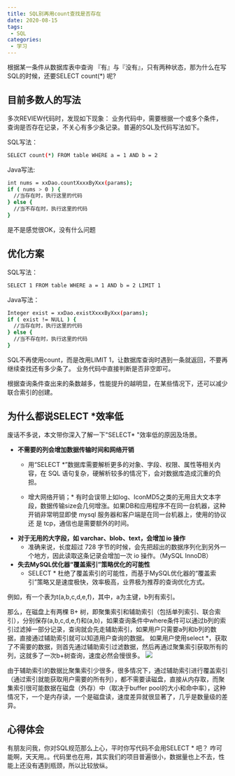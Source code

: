 ```yaml
---
title: SQL别再用count查找是否存在
date: 2020-08-15
tags:
 - SQL
categories: 
 - 学习
---
```


 根据某一条件从数据库表中查询 『有』与『没有』，只有两种状态，那为什么在写SQL的时候，还要SELECT count(*) 呢?

## 目前多数人的写法

多次REVIEW代码时，发现如下现象：
业务代码中，需要根据一个或多个条件，查询是否存在记录，不关心有多少条记录。普遍的SQL及代码写法如下。

SQL写法：

```bash
SELECT count(*) FROM table WHERE a = 1 AND b = 2
```

Java写法:

```bash
int nums = xxDao.countXxxxByXxx(params);
if ( nums > 0 ) {
  //当存在时，执行这里的代码
} else {
  //当不存在时，执行这里的代码
}
```

是不是感觉很OK，没有什么问题

## 优化方案

SQL写法：

```bash
SELECT 1 FROM table WHERE a = 1 AND b = 2 LIMIT 1
```

Java写法：

```bash
Integer exist = xxDao.existXxxxByXxx(params);
if ( exist != NULL ) {
  //当存在时，执行这里的代码
} else {
  //当不存在时，执行这里的代码
}
```

SQL不再使用count，而是改用LIMIT 1，让数据库查询时遇到一条就返回，不要再继续查找还有多少条了。
业务代码中直接判断是否非空即可。

根据查询条件查出来的条数越多，性能提升的越明显，在某些情况下，还可以减少联合索引的创建。

## 为什么都说SELECT *效率低

废话不多说，本文带你深入了解一下"SELECT* "效率低的原因及场景。

+ **不需要的列会增加数据传输时间和网络开销**
  - 用“SELECT *”数据库需要解析更多的对象、字段、权限、属性等相关内容，在 SQL 语句复杂，硬解析较多的情况下，会对数据库造成沉重的负担。
  
  - 增大网络开销；* 有时会误带上如log、IconMD5之类的无用且大文本字段，数据传输size会几何增涨。如果DB和应用程序不在同一台机器，这种开销非常明显即使 mysql 服务器和客户端是在同一台机器上，使用的协议还
    是 tcp，通信也是需要额外的时间。
+ **对于无用的大字段，如 varchar、blob、text，会增加 io 操作**
  - 准确来说，长度超过 728 字节的时候，会先把超出的数据序列化到另外一个地方，因此读取这条记录会增加一次 io 操作。（MySQL InnoDB）
+ **失去MySQL优化器“覆盖索引”策略优化的可能性**
  - SELECT * 杜绝了覆盖索引的可能性，而基于MySQL优化器的“覆盖索引”策略又是速度极快，效率极高，业界极为推荐的查询优化方式。

例如，有一个表为t(a,b,c,d,e,f)，其中，a为主键，b列有索引。

那么，在磁盘上有两棵 B+ 树，即聚集索引和辅助索引（包括单列索引、联合索引），分别保存(a,b,c,d,e,f)和(a,b)，如果查询条件中where条件可以通过b列的索引过滤掉一部分记录，查询就会先走辅助索引，如果用户只需要a列和b列的数据，直接通过辅助索引就可以知道用户查询的数据。
如果用户使用select *，获取了不需要的数据，则首先通过辅助索引过滤数据，然后再通过聚集索引获取所有的列，这就多了一次b+树查询，速度必然会慢很多。
![](/img/learn/2020/0815/p1.png)

由于辅助索引的数据比聚集索引少很多，很多情况下，通过辅助索引进行覆盖索引（通过索引就能获取用户需要的所有列），都不需要读磁盘，直接从内存取，而聚集索引很可能数据在磁盘（外存）中（取决于buffer pool的大小和命中率），这种情况下，一个是内存读，一个是磁盘读，速度差异就很显著了，几乎是数量级的差异。

## 心得体会

有朋友问我，你对SQL规范那么上心，平时你写代码不会用SELECT * 吧？
咋可能啊，天天用。。代码里也在用，其实我们的项目普遍很小，数据量也上不去，性能上还没有遇到瓶颈，所以比较放纵。
